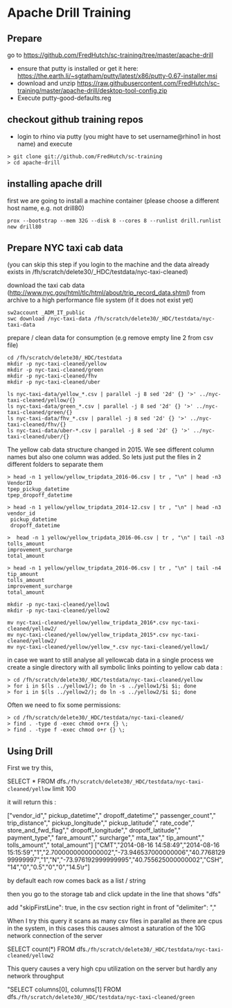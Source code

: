 Apache Drill Training
===

Prepare
---

go to https://github.com/FredHutch/sc-training/tree/master/apache-drill

* ensure that putty is installed or get it here: 
  https://the.earth.li/~sgtatham/putty/latest/x86/putty-0.67-installer.msi
* download and unzip https://raw.githubusercontent.com/FredHutch/sc-training/master/apache-drill/desktop-tool-config.zip
* Execute putty-good-defaults.reg

checkout github training repos
---

* login to rhino via putty (you might have to set username@rhino1 in host name) and execute 

```
> git clone git://github.com/FredHutch/sc-training
> cd apache-drill
```

installing apache drill 
---

first we are going to install a machine container (please choose a different host name, e.g. not drill80)

```
prox --bootstrap --mem 32G --disk 8 --cores 8 --runlist drill.runlist new drill80
```

Prepare NYC taxi cab data
---

(you can skip this step if you login to the machine and the data already exists in
/fh/scratch/delete30/_HDC/testdata/nyc-taxi-cleaned)


download the taxi cab data (http://www.nyc.gov/html/tlc/html/about/trip_record_data.shtml)
from archive to a high performance file system (if it does not exist yet)

```
sw2account _ADM_IT_public
swc download /nyc-taxi-data /fh/scratch/delete30/_HDC/testdata/nyc-taxi-data
```

prepare / clean data for consumption (e.g remove empty line 2 from csv file)

```
cd /fh/scratch/delete30/_HDC/testdata
mkdir -p nyc-taxi-cleaned/yellow
mkdir -p nyc-taxi-cleaned/green
mkdir -p nyc-taxi-cleaned/fhv
mkdir -p nyc-taxi-cleaned/uber

ls nyc-taxi-data/yellow_*.csv | parallel -j 8 sed '2d' {} '>' ../nyc-taxi-cleaned/yellow/{}
ls nyc-taxi-data/green_*.csv | parallel -j 8 sed '2d' {} '>' ../nyc-taxi-cleaned/green/{}
ls nyc-taxi-data/fhv_*.csv | parallel -j 8 sed '2d' {} '>' ../nyc-taxi-cleaned/fhv/{}
ls nyc-taxi-data/uber-*.csv | parallel -j 8 sed '2d' {} '>' ../nyc-taxi-cleaned/uber/{}
```

The yellow cab data structure changed in 2015. We see different column names 
but also one column was added. So lets just put the files in 2 different folders
to separate them 

```
> head -n 1 yellow/yellow_tripdata_2016-06.csv | tr , "\n" | head -n3
VendorID
tpep_pickup_datetime
tpep_dropoff_datetime

> head -n 1 yellow/yellow_tripdata_2014-12.csv | tr , "\n" | head -n3
vendor_id
 pickup_datetime
 dropoff_datetime

>  head -n 1 yellow/yellow_tripdata_2016-06.csv | tr , "\n" | tail -n3
tolls_amount
improvement_surcharge
total_amount

> head -n 1 yellow/yellow_tripdata_2016-06.csv | tr , "\n" | tail -n4
tip_amount
tolls_amount
improvement_surcharge
total_amount

mkdir -p nyc-taxi-cleaned/yellow1
mkdir -p nyc-taxi-cleaned/yellow2

mv nyc-taxi-cleaned/yellow/yellow_tripdata_2016*.csv nyc-taxi-cleaned/yellow2/
mv nyc-taxi-cleaned/yellow/yellow_tripdata_2015*.csv nyc-taxi-cleaned/yellow2/
mv nyc-taxi-cleaned/yellow/yellow_*.csv nyc-taxi-cleaned/yellow1/
```

in case we want to still analyse all yellowcab data in a single process we create 
a single directory with all symbolic links pointing to yellow cab data : 

```
> cd /fh/scratch/delete30/_HDC/testdata/nyc-taxi-cleaned/yellow
> for i in $(ls ../yellow1/); do ln -s ../yellow1/$i $i; done
> for i in $(ls ../yellow2/); do ln -s ../yellow2/$i $i; done
```

Often we need to fix some permissions:
```
> cd /fh/scratch/delete30/_HDC/testdata/nyc-taxi-cleaned/
> find . -type d -exec chmod o+rx {} \;
> find . -type f -exec chmod o+r {} \;
```

Using Drill
---

First we try this, 

SELECT * FROM dfs.`/fh/scratch/delete30/_HDC/testdata/nyc-taxi-cleaned/yellow` limit 100

it will return this :

["vendor_id"," pickup_datetime"," dropoff_datetime"," passenger_count"," trip_distance"," pickup_longitude"," pickup_latitude"," rate_code"," store_and_fwd_flag"," dropoff_longitude"," dropoff_latitude"," payment_type"," fare_amount"," surcharge"," mta_tax"," tip_amount"," tolls_amount"," total_amount"]
["CMT","2014-08-16 14:58:49","2014-08-16 15:15:59","1","2.7000000000000002","-73.946537000000006","40.776812999999997","1","N","-73.976192999999995","40.755625000000002","CSH","14","0","0.5","0","0","14.5\r"]

by default each row comes back as a list /  string

then you go to the storage tab and click update in the line that shows "dfs"

add "skipFirstLine": true,
in the csv section right in front of 
"delimiter": "," 

When I try this query it scans as many csv files in parallel as there are cpus in
the system, in this cases this causes almost a saturation of the 10G network connection of the server

SELECT count(*) FROM dfs.`/fh/scratch/delete30/_HDC/testdata/nyc-taxi-cleaned/yellow2`

This query causes a very high cpu utilization on the server but hardly any network throughput

"SELECT columns[0], columns[1] FROM dfs.`/fh/scratch/delete30/_HDC/testdata/nyc-taxi-cleaned/green`





